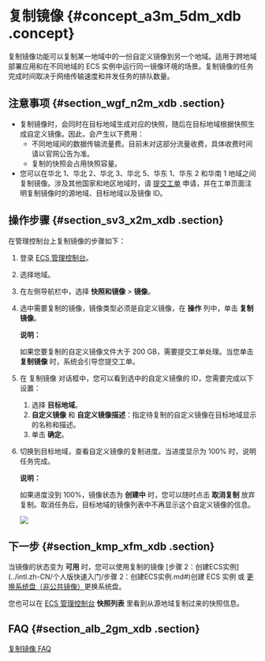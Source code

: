 # 复制镜像 {#concept_a3m_5dm_xdb .concept}

复制镜像功能可以复制某一地域中的一份自定义镜像到另一个地域。适用于跨地域部署应用和在不同地域的 ECS 实例中运行同一镜像环境的场景。复制镜像的任务完成时间取决于网络传输速度和并发任务的排队数量。

## 注意事项 {#section_wgf_n2m_xdb .section}

-   复制镜像时，会同时在目标地域生成对应的快照，随后在目标地域根据快照生成自定义镜像。因此，会产生以下费用：
    -   不同地域间的数据传输流量费。目前未对这部分流量收费，具体收费时间请以官网公告为准。
    -   复制的快照会占用快照容量。
-   您可以在华北 1、华北 2、华北 3、华北 5、华东 1、华东 2 和华南 1 地域之间复制镜像。涉及其他国家和地区地域时，请 [提交工单](https://workorder-intl.console.aliyun.com/#/ticket/createIndex) 申请，并在工单页面注明复制镜像时的源地域、目标地域以及镜像 ID。

## 操作步骤 {#section_sv3_x2m_xdb .section}

在管理控制台上复制镜像的步骤如下：

1.  登录 [ECS 管理控制台](https://ecs.console.aliyun.com/#/home)。
2.  选择地域。
3.  在左侧导航栏中，选择 **快照和镜像** \> **镜像**。
4.  选中需要复制的镜像，镜像类型必须是自定义镜像，在 **操作** 列中，单击 **复制镜像**。

    **说明：** 

    如果您要复制的自定义镜像文件大于 200 GB，需要提交工单处理。当您单击 **复制镜像** 时，系统会引导您提交工单。

5.  在 复制镜像 对话框中，您可以看到选中的自定义镜像的 ID，您需要完成以下设置：
    1.  选择 **目标地域**。
    2.  **自定义镜像** 和 **自定义镜像描述**：指定待复制的自定义镜像在目标地域显示的名称和描述。
    3.  单击 **确定**。
6.  切换到目标地域，查看自定义镜像的复制进度。当进度显示为 100% 时，说明任务完成。

    **说明：** 

    如果进度没到 100%，镜像状态为 **创建中** 时，您可以随时点击 **取消复制** 放弃复制。取消任务后，目标地域的镜像列表中不再显示这个自定义镜像的信息。

    ![](http://static-aliyun-doc.oss-cn-hangzhou.aliyuncs.com/assets/img/9699/4607_zh-CN.png)


## 下一步 {#section_kmp_xfm_xdb .section}

当镜像的状态变为 **可用** 时，您可以使用复制的镜像 [步骤 2：创建ECS实例](../intl.zh-CN/个人版快速入门/步骤 2：创建ECS实例.md#)创建 ECS 实例 或 [更换系统盘（非公共镜像）](intl.zh-CN/用户指南/云盘/更换系统盘（非公共镜像）.md#)更换系统盘。

您也可以在 [ECS 管理控制台](https://ecs.console.aliyun.com/#/home) **快照列表** 里看到从源地域复制过来的快照信息。

## FAQ {#section_alb_2gm_xdb .section}

[复制镜像 FAQ](https://www.alibabacloud.com/help/zh/faq-detail/40569.htm?spm=a2c63.q38357.a3.5.218e437aDm1XZR)


